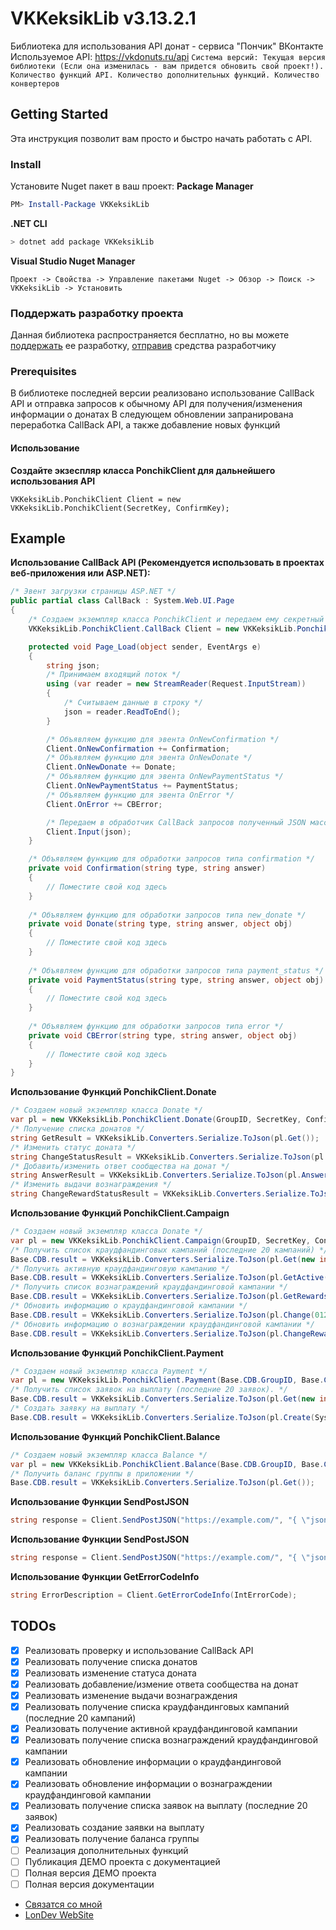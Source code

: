 # VKKeksikLib v3.13.2.1
Библиотека для использования API донат - сервиса "Пончик" ВКонтакте
Используемое API: https://vkdonuts.ru/api
```Cистема версий: Текущая версия библиотеки (Если она изменилась - вам придется обновить свой проект!). Количество функций API. Количество дополнительных функций. Количество конвертеров```

## Getting Started
Эта инструкция позволит вам просто и быстро начать работать с API.

### Install
Установите Nuget пакет в ваш проект:
**Package Manager**
``` powershell
PM> Install-Package VKKeksikLib
```
**.NET CLI**
``` bash
> dotnet add package VKKeksikLib
```
**Visual Studio Nuget Manager**
```
Проект -> Свойства -> Управление пакетами Nuget -> Обзор -> Поиск -> VKKeksikLib -> Установить
```

### Поддержать разработку проекта
Данная библиотека распространяется бесплатно, но вы можете [поддержать](https://vk.com/app6887721_-138648450) ее разработку, [отправив](https://vk.com/app6887721_-138648450) средства разработчику

### Prerequisites
В библиотеке последней версии реализовано использование CallBack API и отправка запросов к обычному API для получения/изменения информации о донатах
В следующем обновлении запранирована переработка CallBack API, а также добавление новых функций

#### Использование
**Создайте экзеспляр класса PonchikClient для дальнейшего использования API**
```
VKKeksikLib.PonchikClient Client = new VKKeksikLib.PonchikClient(SecretKey, ConfirmKey);
```

## Example
**Использование CallBack API (Рекомендуется использовать в проектах веб-приложения или ASP.NET):**

```c#
/* Эвент загрузки страницы ASP.NET */
public partial class CallBack : System.Web.UI.Page
{
    /* Создаем экземпляр класса PonchikClient и передаем ему секретный ключ и код подтверждения */
    VKKeksikLib.PonchikClient.CallBack Client = new VKKeksikLib.PonchikClient.CallBack(GroupID, APIToken, SecretKey, ConfirmKey);

    protected void Page_Load(object sender, EventArgs e)
    {
        string json;
        /* Принимаем входящий поток */
        using (var reader = new StreamReader(Request.InputStream))
        {
            /* Считываем данные в строку */
            json = reader.ReadToEnd();
        }

        /* Объявляем функцию для эвента OnNewConfirmation */
        Client.OnNewConfirmation += Confirmation;
        /* Объявляем функцию для эвента OnNewDonate */
        Client.OnNewDonate += Donate;
        /* Объявляем функцию для эвента OnNewPaymentStatus */
        Client.OnNewPaymentStatus += PaymentStatus;
        /* Объявляем функцию для эвента OnError */
        Client.OnError += CBError;

        /* Передаем в обработчик CallBack запросов полученный JSON массив */
        Client.Input(json);
    }

    /* Объявляем функцию для обработки запросов типа confirmation */
    private void Confirmation(string type, string answer)
    {
        // Поместите свой код здесь
    }
    
    /* Объявляем функцию для обработки запросов типа new_donate */
    private void Donate(string type, string answer, object obj)
    {
        // Поместите свой код здесь
    }
    
    /* Объявляем функцию для обработки запросов типа payment_status */
    private void PaymentStatus(string type, string answer, object obj)
    {
        // Поместите свой код здесь
    }
    
    /* Объявляем функцию для обработки запросов типа error */
    private void CBError(string type, string answer, object obj)
    {
        // Поместите свой код здесь
    }
}
```

**Использование Функций PonchikClient.Donate**
```c#
/* Создаем новый экземпляр класса Donate */
var pl = new VKKeksikLib.PonchikClient.Donate(GroupID, SecretKey, ConfirmKey);
/* Получение списка донатов */
string GetResult = VKKeksikLib.Converters.Serialize.ToJson(pl.Get());
/* Изменить статус доната */
string ChangeStatusResult = VKKeksikLib.Converters.Serialize.ToJson(pl.ChangeStatus(0123456, "Status"));
/* Добавить/изменить ответ сообщества на донат */
string AnswerResult = VKKeksikLib.Converters.Serialize.ToJson(pl.Answer(0123456, "Answer"));
/* Изменить выдачи вознаграждения */
string ChangeRewardStatusResult = VKKeksikLib.Converters.Serialize.ToJson(pl.ChangeRewardStatus(0123456, "Status"));
```

**Использование Функций PonchikClient.Campaign**
```c#
/* Создаем новый экземпляр класса Donate */
var pl = new VKKeksikLib.PonchikClient.Campaign(GroupID, SecretKey, ConfirmKey);
/* Получить список краудфандинговых кампаний (последние 20 кампаний) */
Base.CDB.result = VKKeksikLib.Converters.Serialize.ToJson(pl.Get(new int[3] { 01234560, 01234561, 01234563 }));
/* Получить активную краудфандинговую кампанию */
Base.CDB.result = VKKeksikLib.Converters.Serialize.ToJson(pl.GetActive());
/* Получить список вознаграждений краудфандинговой кампании */
Base.CDB.result = VKKeksikLib.Converters.Serialize.ToJson(pl.GetRewards(0123456));
/* Обновить информацию о краудфандинговой кампании */
Base.CDB.result = VKKeksikLib.Converters.Serialize.ToJson(pl.Change(0123456, "Title", "Status", 0, 11000, 0, 0));
/* Обновить информацию о вознаграждении краудфандинговой кампании */
Base.CDB.result = VKKeksikLib.Converters.Serialize.ToJson(pl.ChangeReward(0123456, "Title", "Desc", 500, 0, "hidden"));
```

**Использование Функций PonchikClient.Payment**
```c#
/* Создаем новый экземпляр класса Payment */
var pl = new VKKeksikLib.PonchikClient.Payment(Base.CDB.GroupID, Base.CDB.SecretKey, Base.CDB.ConfirmKey);
/* Получить список заявок на выплату (последние 20 заявок). */
Base.CDB.result = VKKeksikLib.Converters.Serialize.ToJson(pl.Get(new int[3] { 01234560, 01234561, 01234563 }));
/* Создать заявку на выплату */
Base.CDB.result = VKKeksikLib.Converters.Serialize.ToJson(pl.Create(System, Purse, Ammount));
```

**Использование Функций PonchikClient.Balance**
```c#
/* Создаем новый экземпляр класса Balance */
var pl = new VKKeksikLib.PonchikClient.Balance(Base.CDB.GroupID, Base.CDB.SecretKey, Base.CDB.ConfirmKey);
/* Получить баланс группы в приложении */
Base.CDB.result = VKKeksikLib.Converters.Serialize.ToJson(pl.Get());
```

**Использование Функции SendPostJSON**
```c#
string response = Client.SendPostJSON("https://example.com/", "{ \"json\" }");
```

**Использование Функции SendPostJSON**
```c#
string response = Client.SendPostJSON("https://example.com/", "{ \"json\" }");
```

**Использование Функции GetErrorCodeInfo**
```c#
string ErrorDescription = Client.GetErrorCodeInfo(IntErrorCode);
```

## TODOs
- [x] Реализовать проверку и использование CallBack API
- [x] Реализовать получение списка донатов
- [x] Реализовать изменение статуса доната
- [x] Реализовать добавление/измение ответа сообщества на донат
- [x] Реализовать изменение выдачи вознаграждения
- [x] Реализовать получение списка краудфандинговых кампаний (последние 20 кампаний)
- [x] Реализовать получение активной краудфандинговой кампании
- [x] Реализовать получение списка вознаграждений краудфандинговой кампании
- [x] Реализовать обновление информации о краудфандинговой кампании
- [x] Реализовать обновление информации о вознаграждении краудфандинговой кампании
- [x] Реализовать получение списка заявок на выплату (последние 20 заявок)
- [x] Реализовать создание заявки на выплату
- [x] Реализовать получение баланса группы
- [ ] Реализация дополнительных функций
- [ ] Публикация ДЕМО проекта с документацией
- [ ] Полная версия ДЕМО проекта
- [ ] Полная версия документации

* [Связатся со мной](https://vk.com/londonist)
* [LonDev WebSite](https://londev.ru)